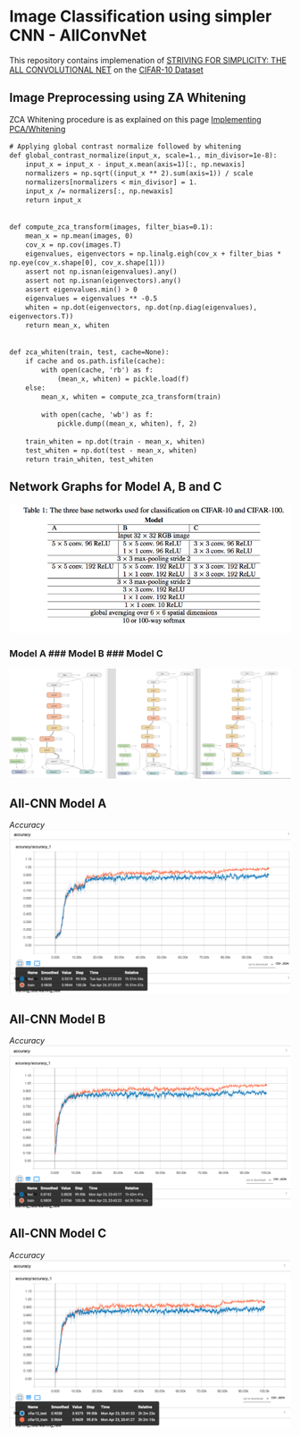 # Image Classification using simpler CNN - AllConvNet  

This repository contains implemenation of [STRIVING FOR SIMPLICITY: THE ALL CONVOLUTIONAL NET](https://arxiv.org/pdf/1412.6806.pdf) on the [CIFAR-10 Dataset](https://www.cs.toronto.edu/~kriz/cifar.html)  

## Image Preprocessing using ZA Whitening  
ZCA Whitening procedure is as explained on this  page [Implementing PCA/Whitening](http://ufldl.stanford.edu/wiki/index.php/Implementing_PCA/Whitening)
```
# Applying global contrast normalize followed by whitening
def global_contrast_normalize(input_x, scale=1., min_divisor=1e-8):
    input_x = input_x - input_x.mean(axis=1)[:, np.newaxis]
    normalizers = np.sqrt((input_x ** 2).sum(axis=1)) / scale
    normalizers[normalizers < min_divisor] = 1.
    input_x /= normalizers[:, np.newaxis]
    return input_x


def compute_zca_transform(images, filter_bias=0.1):
    mean_x = np.mean(images, 0)
    cov_x = np.cov(images.T)
    eigenvalues, eigenvectors = np.linalg.eigh(cov_x + filter_bias * np.eye(cov_x.shape[0], cov_x.shape[1]))
    assert not np.isnan(eigenvalues).any()
    assert not np.isnan(eigenvectors).any()
    assert eigenvalues.min() > 0
    eigenvalues = eigenvalues ** -0.5
    whiten = np.dot(eigenvectors, np.dot(np.diag(eigenvalues), eigenvectors.T))
    return mean_x, whiten


def zca_whiten(train, test, cache=None):
    if cache and os.path.isfile(cache):
        with open(cache, 'rb') as f:
            (mean_x, whiten) = pickle.load(f)
    else:
        mean_x, whiten = compute_zca_transform(train)

        with open(cache, 'wb') as f:
            pickle.dump((mean_x, whiten), f, 2)

    train_whiten = np.dot(train - mean_x, whiten)
    test_whiten = np.dot(test - mean_x, whiten)
    return train_whiten, test_whiten

```
## Network Graphs for Model A, B and C
![Network Structure](model.png)   

### Model A     ### Model B     ### Model C
![Network Model](graph.png)  


## All-CNN Model A  
*Accuracy*  
![Model A](modela_cnn.png)


## All-CNN Model B    
*Accuracy*  
![Model B](modelb_acc.png)


## All-CNN Model C  
*Accuracy*  
![Model C](modelc_accuracy.png)
